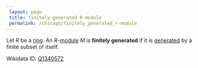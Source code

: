 ```yaml
---
 layout: page
 title: finitely generated R-module
 permalink: /chicago/finitely_generated_r-module
---
```

Let $R$ be a [ring](https://defsmath.github.io/DefsMath/ring). An $R$-[module](https://defsmath.github.io/DefsMath/module_over_a_ring) $M$ is **finitely generated** if it is [generated](https://defsmath.github.io/DefsMath/generate_an_R-module) by a finite subset of itself.

Wikidata ID: [Q1340572](https://www.wikidata.org/wiki/Q1340572)